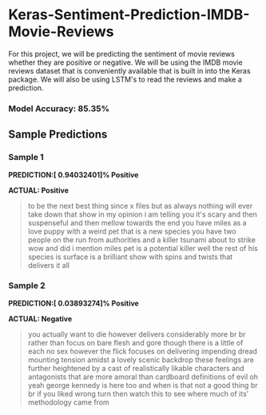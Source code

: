 # Keras-Sentiment-Prediction-IMDB-Movie-Reviews

 For this project, we will be predicting the sentiment of movie reviews whether they are positive or negative. We will be using the IMDB movie reviews dataset that is conveniently available that is built in into the Keras package. We will also be using LSTM's to read the reviews and make a prediction. 
 
 
### Model Accuracy: 85.35%



## Sample Predictions


### Sample 1

**PREDICTION:[ 0.94032401]% Positive**

**ACTUAL: Positive**
>to be the next best thing since x files but as always nothing will ever take down that show in my opinion i am telling you it's scary and then suspenseful and then mellow towards the end you have miles as a love puppy with a weird pet that is a new species you have two people on the run from authorities and a killer tsunami about to strike wow and did i mention miles pet is a potential killer well the rest of his species is surface is a brilliant show with spins and twists that delivers it all



### Sample 2

**PREDICTION:[ 0.03893274]% Positive**

**ACTUAL: Negative**

>you actually want to die however delivers considerably more br br rather than focus on bare flesh and gore though there is a little of each no sex however the flick focuses on delivering impending dread mounting tension amidst a lovely scenic backdrop these feelings are further heightened by a cast of realistically likable characters and antagonists that are more amoral than cardboard definitions of evil oh yeah george kennedy is here too and when is that not a good thing br br if you liked wrong turn then watch this to see where much of its' methodology came from


